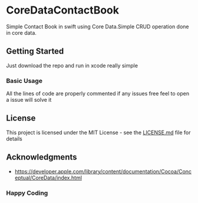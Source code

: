 # CoreDataContactBook

Simple Contact Book in swift using Core Data.Simple CRUD operation done in core data.

## Getting Started
Just download the repo and run in xcode really simple


### Basic Usage
 All the lines of code are properly commented if any issues free feel to open a issue will solve it
 
 ## License

This project is licensed under the MIT License - see the [LICENSE.md](LICENSE.md) file for details

## Acknowledgments

* https://developer.apple.com/library/content/documentation/Cocoa/Conceptual/CoreData/index.html

### Happy Coding

